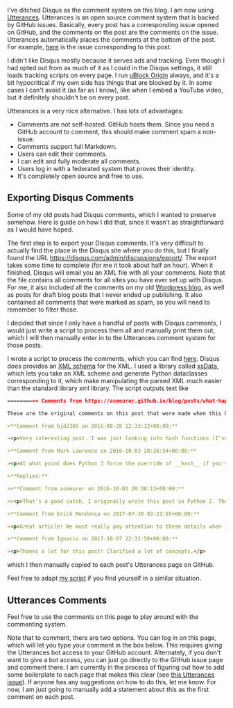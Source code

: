 I've ditched Disqus as the comment system on this blog. I am now using
[Utterances](https://utteranc.es/). Utterances is an open source comment
system that is backed by GitHub issues. Basically, every post has a
corresponding issue opened on GitHub, and the comments on the post are the
comments on the issue. Utterances automatically places the comments at the
bottom of the post. For example,
[here](https://github.com/asmeurer/blog/issues/18) is the issue corresponding
to this post.

I didn't like Disqus mostly because it serves ads and tracking. Even though I
had opted out from as much of it as I could in the Disqus settings, it still
loads tracking scripts on every page. I run [uBlock
Origin](https://github.com/gorhill/uBlock) always, and it's a bit hypocritical
if my own side has things that are blocked by it. In some cases I can't avoid
it (as far as I know), like when I embed a YouTube video, but it definitely
shouldn't be on every post.

Utterances is a very nice alternative. I has lots of advantages:

- Comments are not self-hosted. GitHub hosts them. Since you need a GitHub
  account to comment, this should make comment spam a non-issue.
- Comments support full Markdown.
- Users can edit their comments.
- I can edit and fully moderate all comments.
- Users log in with a federated system that proves their identity.
- It's completely open source and free to use.

## Exporting Disqus Comments

Some of my old posts had Disqus comments, which I wanted to preserve somehow.
Here is guide on how I did that, since it wasn't as straightforward as I would
have hoped.

The first step is to export your Disqus comments. It's very difficult to
actually find the place in the Disqus site where you do this, but I finally
found the URL https://disqus.com/admin/discussions/export/. The export takes
some time to complete (for me it took about half an hour). When it finished,
Disqus will email you an XML file with all your comments. Note that the file
contains all comments for all sites you have ever set up with Disqus. For me,
it also included all the comments on my old [Wordpress
blog](http://asmeurersympy.wordpress.com/), as well as posts for draft blog
posts that I never ended up publishing. It also contained all comments that
were marked as spam, so you will need to remember to filter those.

I decided that since I only have a handful of posts with Disqus comments, I
would just write a script to process them all and manually print them out,
which I will then manually enter in to the Utterances comment system for those
posts.

I wrote a script to process the comments, which you can find
[here](https://github.com/asmeurer/blog/blob/master/disqus-comments/export_disqus_comments.py).
Disqus does provides an [XML
schema](https://disqus.com/api/schemas/1.0/disqus.xsd) for the XML. I used a
library called [xsData](https://xsdata.readthedocs.io/en/latest/index.html),
which lets you take an XML scheme and generate Python dataclasses
corresponding to it, which make manipulating the parsed XML much easier than
the standard library xml library. The script outputs text like

```markdown
========== Comments from https://asmeurer.github.io/blog/posts/what-happens-when-you-mess-with-hashing-in-python/ ==========

These are the original comments on this post that were made when this blog used the [Disqus blog system](https://www.asmeurer.com/blog/posts/switching-to-utterances-comments/).

>**Comment from bjd2385 on 2016-08-28 12:33:12+00:00:**

><p>Very interesting post. I was just looking into hash functions (I've never formally learned what the topic entails), and since I'm most familiar with Python this post explained quite a bit, especially your early mathematical points.</p>

>**Comment from Mark Lawrence on 2016-10-03 20:26:54+00:00:**

><p>At what point does Python 3 force the override of __hash__ if you've defined __eq__?  E.g when would your</p><p>AlwaysEqual class fail?</p>

>**Replies:**

>>**Comment from asmeurer on 2016-10-03 20:38:13+00:00:**

>><p>That's a good catch. I originally wrote this post in Python 2. The example does indeed fail in Python 3. More specifically, if you override __eq__, Python 3 automatically sets __hash__ to None. I'll update the post to make this more clear.</p>

>**Comment from Erick Mendonça on 2017-07-30 03:23:55+00:00:**

><p>Great article! We must really pay attention to these details when implementing custom hashes.</p>

>**Comment from Ignacio on 2017-10-07 22:31:56+00:00:**

><p>Thanks a lot for this post! Clarified a lot of concepts.</p>
```

which I then manually copied to each post's Utterances page on GitHub.

Feel free to adapt [my
script](https://github.com/asmeurer/blog/blob/master/disqus-comments/export_disqus_comments.py)
if you find yourself in a similar situation.

## Utterances Comments

Feel free to use the comments on this page to play around with the commenting
system.

Note that to comment, there are two options. You can log in on this page,
which will let you type your comment in the box below. This requires giving
the Utterances bot access to your GitHub account. Alternately, if you don't
want to give a bot access, you can just go directly to the GitHub issue page
and comment there. I am currently in the process of figuring out how to add
some boilerplate to each page that makes this clear (see [this Utterances
issue](https://github.com/utterance/utterances/issues/355)). If anyone has any
suggestions on how to do this, let me know. For now, I am just going to
manually add a statement about this as the first comment on each post.
